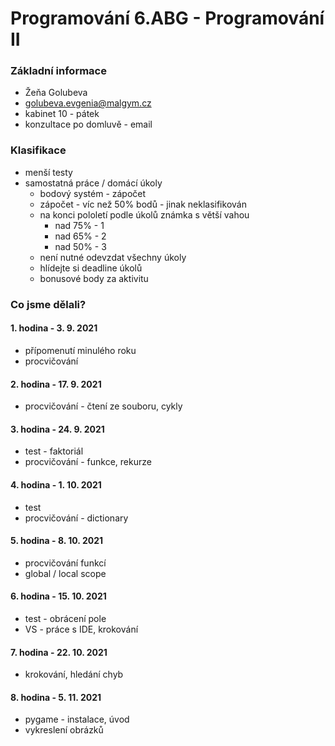 # Programování 6.ABG - Programování II

### Základní informace
- Žeňa Golubeva
- golubeva.evgenia@malgym.cz
- kabinet 10 - pátek
- konzultace po domluvě - email

### Klasifikace
- menší testy
- samostatná práce / domácí úkoly
  - bodový systém - zápočet
  - zápočet - víc než 50% bodů - jinak neklasifikován
  - na konci pololetí podle úkolů známka s větší vahou
    - nad 75% - 1
    - nad 65% - 2
    - nad 50% - 3
  - není nutné odevzdat všechny úkoly
  - hlídejte si deadline úkolů
  - bonusové body za aktivitu

### Co jsme dělali?
#### 1. hodina - 3. 9. 2021
- přípomenutí minulého roku
- procvičování

#### 2. hodina - 17. 9. 2021
- procvičování - čtení ze souboru, cykly

#### 3. hodina - 24. 9. 2021
- test - faktoriál
- procvičování - funkce, rekurze

#### 4. hodina - 1. 10. 2021
- test
- procvičování - dictionary

#### 5. hodina - 8. 10. 2021
- procvičování funkcí
- global / local scope

#### 6. hodina - 15. 10. 2021
- test - obrácení pole
- VS - práce s IDE, krokování

#### 7. hodina - 22. 10. 2021
- krokování, hledání chyb

#### 8. hodina - 5. 11. 2021
- pygame - instalace, úvod
- vykreslení obrázků


